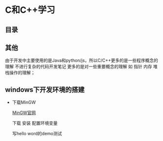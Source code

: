 # C和C++学习
## 目录

## 其他
 由于开发中主要使用的是Java和python/js，所以C/C++更多的是一些程序概念的理解
 不进行复杂的代码开发笔记 更多的是对一些重要概念的理解 如 指针 内存 堆栈操作的理解；

 ## windows下开发环境的搭建

 - 下载MinGW

    [MinGW官网](http://www.mingw.org/)

    下载 安装 配置环境变量

    写hello word的demo测试